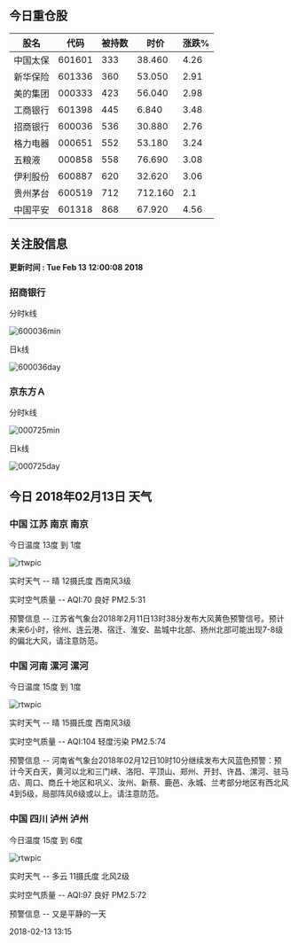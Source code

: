 
## 今日重仓股 

|股名|代码|被持数|时价|涨跌%|
|---|---|---|---|---|
|中国太保|601601|333|38.460|4.26|
|新华保险|601336|360|53.050|2.91|
|美的集团|000333|423|56.040|2.98|
|工商银行|601398|445|6.840|3.48|
|招商银行|600036|536|30.880|2.76|
|格力电器|000651|552|53.180|3.24|
|五粮液|000858|558|76.690|3.08|
|伊利股份|600887|620|32.620|3.06|
|贵州茅台|600519|712|712.160|2.1|
|中国平安|601318|868|67.920|4.56|

## 关注股信息
**更新时间 : Tue Feb 13 12:00:08 2018**
### 招商银行 
分时k线

![600036min](http://image.sinajs.cn/newchart/min/n/sh600036.gif)

日k线

![600036day](http://image.sinajs.cn/newchart/daily/n/sh600036.gif)

### 京东方Ａ 
分时k线

![000725min](http://image.sinajs.cn/newchart/min/n/sz000725.gif)

日k线

![000725day](http://image.sinajs.cn/newchart/daily/n/sz000725.gif)
## 今日 2018年02月13日 天气
### 中国 江苏 南京 南京

今日温度 13度 到 1度

![rtwpic](http://app1.showapi.com/weather/icon/day/00.png)

实时天气 -- 晴 12摄氏度 西南风3级

实时空气质量 -- AQI:70 良好 PM2.5:31

预警信息 -- 江苏省气象台2018年2月11日13时38分发布大风黄色预警信号。预计未来6小时，徐州、连云港、宿迁、淮安、盐城中北部、扬州北部可能出现7-8级的偏北大风，请注意防范。
    
### 中国 河南 漯河 漯河

今日温度 15度 到 1度

![rtwpic](http://app1.showapi.com/weather/icon/day/00.png)

实时天气 -- 晴 15摄氏度 西南风3级

实时空气质量 -- AQI:104 轻度污染 PM2.5:74

预警信息 -- 河南省气象台2018年02月12日10时10分继续发布大风蓝色预警：预计今天白天，黄河以北和三门峡、洛阳、平顶山、郑州、开封、许昌、漯河、驻马店、周口、商丘十地区和巩义、汝州、新蔡、鹿邑、永城、兰考部分地区有西北风4到5级，局部阵风6级或以上。请注意防范。
    
### 中国 四川 泸州 泸州

今日温度 15度 到 6度

![rtwpic](http://app1.showapi.com/weather/icon/day/01.png)

实时天气 -- 多云 11摄氏度 北风2级

实时空气质量 -- AQI:97 良好 PM2.5:72

预警信息 -- 又是平静的一天
    
2018-02-13 13:15